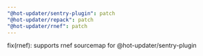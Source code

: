 ```yaml
---
"@hot-updater/sentry-plugin": patch
"@hot-updater/repack": patch
"@hot-updater/rnef": patch
---
```


fix(rnef): supports rnef sourcemap for @hot-updater/sentry-plugin
